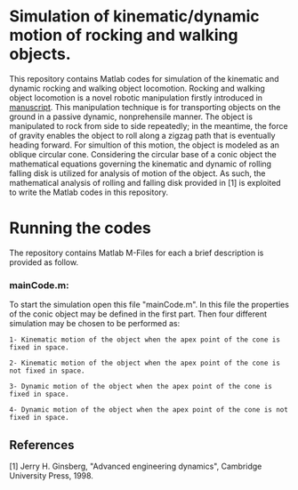 



# Simulation of kinematic/dynamic motion of rocking and walking objects.

This repository contains Matlab codes for simulation of the kinematic and dynamic rocking and walking object locomotion.
Rocking and walking object locomotion is a novel robotic manipulation firstly introduced in [manuscript](http://junseo.people.ust.hk/papers/rnw.pdf).
This manipulation technique is for transporting objects on the ground in a passive dynamic, nonprehensile manner. 
The object is manipulated to rock from side to side repeatedly; in the meantime, the force of gravity enables the object to roll along a zigzag path that is eventually heading forward.
For simultion of this motion, the object is modeled as an oblique circular cone. Considering the circular base of a conic object the mathematical equations governing the kinematic and 
dynamic of rolling falling disk is utilized for analysis of motion of the object. As such, the mathematical analysis of rolling and falling disk provided in [1] is exploited to write
the Matlab codes in this repository.


# Running the codes

The repository contains Matlab M-Files for each a brief description is provided as follow.

### mainCode.m:

To start the simulation open this file "mainCode.m". In this file the properties of the conic object may be defined in the first part. Then four different simulation may be 
chosen to be performed as:
    
	1- Kinematic motion of the object when the apex point of the cone is fixed in space.
	
	2- Kinematic motion of the object when the apex point of the cone is not fixed in space.

    3- Dynamic motion of the object when the apex point of the cone is fixed in space. 

    4- Dynamic motion of the object when the apex point of the cone is not fixed in space.
	
## References
[1] Jerry H. Ginsberg, "Advanced engineering dynamics", Cambridge University Press, 1998.




